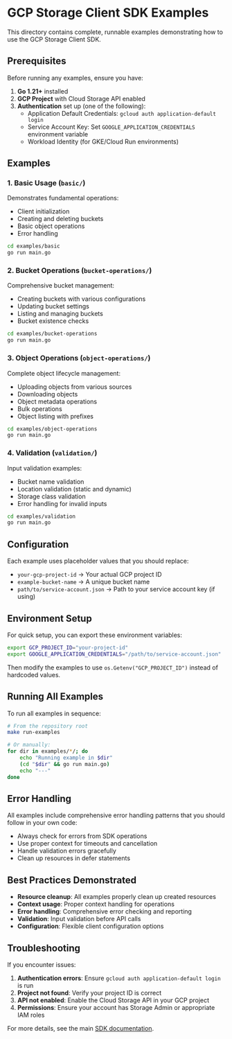 # GCP Storage Client SDK Examples

This directory contains complete, runnable examples demonstrating how to use the GCP Storage Client
SDK.

## Prerequisites

Before running any examples, ensure you have:

1. **Go 1.21+** installed
2. **GCP Project** with Cloud Storage API enabled
3. **Authentication** set up (one of the following):
   - Application Default Credentials: `gcloud auth application-default login`
   - Service Account Key: Set `GOOGLE_APPLICATION_CREDENTIALS` environment variable
   - Workload Identity (for GKE/Cloud Run environments)

## Examples

### 1. Basic Usage (`basic/`)

Demonstrates fundamental operations:

- Client initialization
- Creating and deleting buckets
- Basic object operations
- Error handling

```bash
cd examples/basic
go run main.go
```

### 2. Bucket Operations (`bucket-operations/`)

Comprehensive bucket management:

- Creating buckets with various configurations
- Updating bucket settings
- Listing and managing buckets
- Bucket existence checks

```bash
cd examples/bucket-operations
go run main.go
```

### 3. Object Operations (`object-operations/`)

Complete object lifecycle management:

- Uploading objects from various sources
- Downloading objects
- Object metadata operations
- Bulk operations
- Object listing with prefixes

```bash
cd examples/object-operations
go run main.go
```

### 4. Validation (`validation/`)

Input validation examples:

- Bucket name validation
- Location validation (static and dynamic)
- Storage class validation
- Error handling for invalid inputs

```bash
cd examples/validation
go run main.go
```

## Configuration

Each example uses placeholder values that you should replace:

- `your-gcp-project-id` → Your actual GCP project ID
- `example-bucket-name` → A unique bucket name
- `path/to/service-account.json` → Path to your service account key (if using)

## Environment Setup

For quick setup, you can export these environment variables:

```bash
export GCP_PROJECT_ID="your-project-id"
export GOOGLE_APPLICATION_CREDENTIALS="/path/to/service-account.json"
```

Then modify the examples to use `os.Getenv("GCP_PROJECT_ID")` instead of hardcoded values.

## Running All Examples

To run all examples in sequence:

```bash
# From the repository root
make run-examples

# Or manually:
for dir in examples/*/; do
    echo "Running example in $dir"
    (cd "$dir" && go run main.go)
    echo "---"
done
```

## Error Handling

All examples include comprehensive error handling patterns that you should follow in your own code:

- Always check for errors from SDK operations
- Use proper context for timeouts and cancellation
- Handle validation errors gracefully
- Clean up resources in defer statements

## Best Practices Demonstrated

- **Resource cleanup**: All examples properly clean up created resources
- **Context usage**: Proper context handling for operations
- **Error handling**: Comprehensive error checking and reporting
- **Validation**: Input validation before API calls
- **Configuration**: Flexible client configuration options

## Troubleshooting

If you encounter issues:

1. **Authentication errors**: Ensure `gcloud auth application-default login` is run
2. **Project not found**: Verify your project ID is correct
3. **API not enabled**: Enable the Cloud Storage API in your GCP project
4. **Permissions**: Ensure your account has Storage Admin or appropriate IAM roles

For more details, see the main [SDK documentation](../pkg/sdk/README.md).
